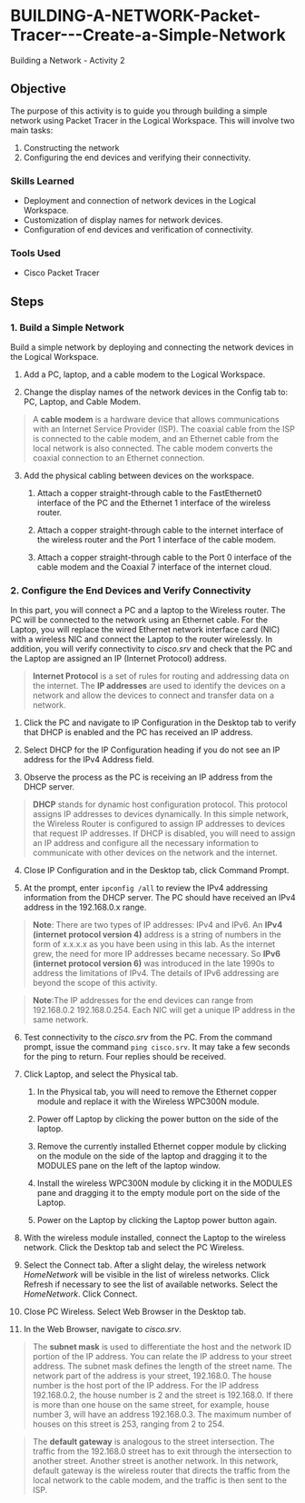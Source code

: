 # BUILDING-A-NETWORK-Packet-Tracer---Create-a-Simple-Network
Building a Network - Activity 2

## Objective

The purpose of this activity is to guide you through building a simple network using Packet Tracer in the Logical Workspace. This will involve two main tasks: 
1) Constructing the network
2) Configuring the end devices and verifying their connectivity.

### Skills Learned

- Deployment and connection of network devices in the Logical Workspace.
- Customization of display names for network devices.
- Configuration of end devices and verification of connectivity.

### Tools Used

- Cisco Packet Tracer

## Steps

### 1. Build a Simple Network
Build a simple network by deploying and connecting the network devices in the Logical Workspace.

1. Add a PC, laptop, and a cable modem to the Logical Workspace.

2. Change the display names of the network devices in the Config tab to: PC, Laptop, and Cable Modem.
   
> A **cable modem** is a hardware device that allows communications with an Internet Service Provider (ISP). The coaxial cable from the ISP is connected to the cable modem, and an Ethernet cable from the local network is also connected. The cable modem converts the coaxial connection to an Ethernet connection.

3.  Add the physical cabling between devices on the workspace.

      1. Attach a copper straight-through cable to the FastEthernet0 interface of the PC and the Ethernet 1 interface of the wireless router.

      2. Attach a copper straight-through cable to the internet interface of the wireless router and the Port 1 interface of the cable modem.

      3. Attach a copper straight-through cable to the Port 0 interface of the cable modem and the Coaxial 7 interface of the internet cloud.

### 2. Configure the End Devices and Verify Connectivity
In this part, you will connect a PC and a laptop to the Wireless router. The PC will be connected to the network using an Ethernet cable. For the Laptop, you will replace the wired Ethernet network interface card (NIC) with a wireless NIC and connect the Laptop to the router wirelessly.
In addition, you will verify connectivity to *cisco.srv* and check that the PC and the Laptop are assigned an IP (Internet Protocol) address. 

> **Internet Protocol** is a set of rules for routing and addressing data on the internet. The **IP addresses** are used to identify the devices on a network and allow the devices to connect and transfer data on a network.

1. Click the PC and navigate to IP Configuration in the Desktop tab to verify that DHCP is enabled and the PC has received an IP address. 

2. Select DHCP for the IP Configuration heading if you do not see an IP address for the IPv4 Address field. 

3. Observe the process as the PC is receiving an IP address from the DHCP server.

> **DHCP** stands for dynamic host configuration protocol. This protocol assigns IP addresses to devices dynamically. In this simple network, the Wireless Router is configured to assign IP addresses to devices that request IP addresses. If DHCP is disabled, you will need to assign an IP address and configure all the necessary information to communicate with other devices on the network and the internet.

4. Close IP Configuration and in the Desktop tab, click Command Prompt.

5. At the prompt, enter  `ipconfig /all` to review the IPv4 addressing information from the DHCP server. The PC should have received an IPv4 address in the 192.168.0.x range.

> **Note**: There are two types of IP addresses: IPv4 and IPv6. An **IPv4 (internet protocol version 4)** address is a string of numbers in the form of x.x.x.x as you have been using in this lab. As the internet grew, the need for more IP addresses became necessary. So **IPv6 (internet protocol version 6)** was introduced in the late 1990s to address the limitations of IPv4. The details of IPv6 addressing are beyond the scope of this activity.

> **Note**:The IP addresses for the end devices can range from 192.168.0.2   192.168.0.254. Each NIC will get a unique IP address in the same network.

6. Test connectivity to the *cisco.srv* from the PC. From the command prompt, issue the command `ping cisco.srv`. It may take a few seconds for the ping to return. Four replies should be received.

7. Click Laptop, and select the Physical tab.

      1. In the Physical tab, you will need to remove the Ethernet copper module and replace it with the Wireless WPC300N module.

      2. Power off Laptop by clicking the power button on the side of the laptop.

      3. Remove the currently installed Ethernet copper module by clicking on the module on the side of the laptop and dragging it to the MODULES pane on the left of the laptop window.

      4. Install the wireless WPC300N module by clicking it in the MODULES pane and dragging it to the empty module port on the side of the Laptop.

      5. Power on the Laptop by clicking the Laptop power button again.

8. With the wireless module installed, connect the Laptop to the wireless network. Click the Desktop tab and select the PC Wireless.

9. Select the Connect tab. After a slight delay, the wireless network *HomeNetwork* will be visible in the list of wireless networks. Click Refresh if necessary to see the list of available networks. Select the *HomeNetwork*. Click Connect.

10. Close PC Wireless. Select Web Browser in the Desktop tab.

11. In the Web Browser, navigate to *cisco.srv*.

> The **subnet mask** is used to differentiate the host and the network ID portion of the IP address. You can relate the IP address to your street address. The subnet mask defines the length of the street name. The network part of the address is your street, 192.168.0. The house number is the host port of the IP address. For the IP address 192.168.0.2, the house number is 2 and the street is 192.168.0. If there is more than one house on the same street, for example, house number 3, will have an address 192.168.0.3. The maximum number of houses on this street is 253, ranging from 2 to 254.

> The **default gateway** is analogous to the street intersection. The traffic from the 192.168.0 street has to exit through the intersection to another street. Another street is another network. In this network, default gateway is the wireless router that directs the traffic from the local network to the cable modem, and the traffic is then sent to the ISP.
